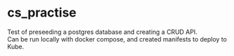 # cs_practise

Test of preseeding a postgres database and creating a CRUD API.  
Can be  run locally with docker compose, and created manifests to deploy to Kube.


